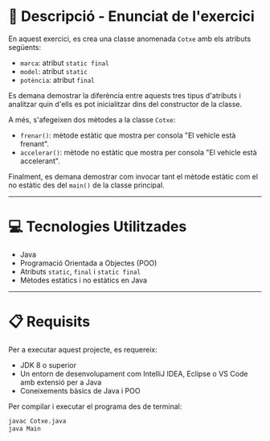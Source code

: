# 📄 Descripció - Enunciat de l'exercici

En aquest exercici, es crea una classe anomenada `Cotxe` amb els atributs següents:
- `marca`: atribut `static final`
- `model`: atribut `static`
- `potència`: atribut `final`

Es demana demostrar la diferència entre aquests tres tipus d'atributs i analitzar quin d'ells es pot inicialitzar dins del constructor de la classe.

A més, s'afegeixen dos mètodes a la classe `Cotxe`:
- `frenar()`: mètode estàtic que mostra per consola "El vehicle està frenant".
- `accelerar()`: mètode no estàtic que mostra per consola "El vehicle està accelerant".

Finalment, es demana demostrar com invocar tant el mètode estàtic com el no estàtic des del `main()` de la classe principal.

---

# 💻 Tecnologies Utilitzades

- Java
- Programació Orientada a Objectes (POO)
- Atributs `static`, `final` i `static final`
- Mètodes estàtics i no estàtics en Java

---

# 📋 Requisits

Per a executar aquest projecte, es requereix:

- JDK 8 o superior
- Un entorn de desenvolupament com IntelliJ IDEA, Eclipse o VS Code amb extensió per a Java
- Coneixements bàsics de Java i POO

Per compilar i executar el programa des de terminal:

```sh
javac Cotxe.java
java Main
```

